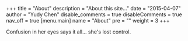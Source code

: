 +++
title = "About"
description = "About this site..."
date = "2015-04-07"
author = "Yudy Chen"
disable_comments = true
disableComments = true
nav_off = true
[menu.main]
name = "About"
pre = "<i class='fa fa-user fa-fw'></i>"
weight = 3
+++

Confusion in her eyes says it all... she's lost control.
